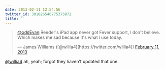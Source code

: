 ```yaml
---
date: 2013-02-11 12:54:56
twitter_id: 301026546775375872
title: ''
---
```


<blockquote class="twitter-tweet"><p lang="en" dir="ltr"><a href="https://twitter.com/oddEvan?ref_src=twsrc%5Etfw">@oddEvan</a> Reeder&#39;s iPad app never got Fever support, I don&#39;t believe. Which makes me sad because it&#39;s what i use today.</p>&mdash; James Williams ([@willia4](https://twitter.com/willia4)) <a href="https://twitter.com/willia4/status/301026423383138304?ref_src=twsrc%5Etfw">February 11, 2013</a></blockquote>
<script async src="https://platform.twitter.com/widgets.js" charset="utf-8"></script>

[@willia4](https://twitter.com/willia4) ah, yeah; forgot they haven’t updated that one.
